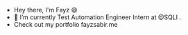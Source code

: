 - Hey there, I'm Fayz 😄
- 🔭 I’m currently Test Automation Engineer Intern at  @SQLI . 
- Check out my portfolio fayzsabir.me
